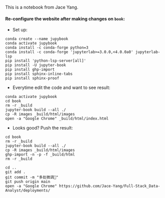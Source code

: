 This is a notebook from Jace Yang.

#### Re-configure the website after making changes on `book`:


- Set up:
```
conda create --name jupybook
conda activate jupybook
conda install -c conda-forge python=3
conda install -c conda-forge 'jupyterlab>=3.0.0,<4.0.0a0' jupyterlab-lsp
pip install 'python-lsp-server[all]'
pip install -U jupyter-book
pip install ghp-import
pip install sphinx-inline-tabs
pip install sphinx-proof
```

- Everytime edit the code and want to see result:

```
conda activate jupybook
cd book
rm -r _build
jupyter-book build --all ./
cp -R images _build/html/images
open -a "Google Chrome" _build/html/index.html
```

- Looks good? Push the result:

```
cd book
rm -r _build
jupyter-book build --all ./
cp -R images _build/html/images
ghp-import -n -p -f _build/html
rm -r _build

cd ..
git add .
git commit -m "多处微调📒"
git push origin main
open -a "Google Chrome" https://github.com/Jace-Yang/Full-Stack_Data-Analyst/deployments/
```